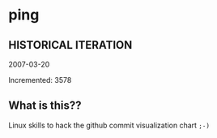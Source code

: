 # ping

## HISTORICAL ITERATION
2007-03-20

Incremented: 3578

## What is this?? 
Linux skills to hack the github commit visualization chart `;-)`
